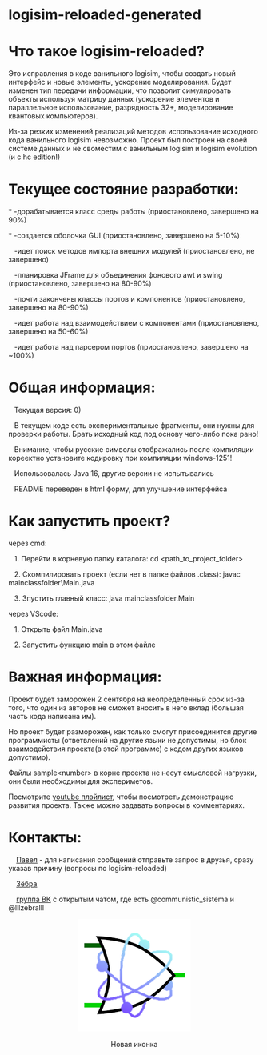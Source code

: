 # logisim-reloaded-generated
<div>
    <h1>Что такое logisim-reloaded?</h1>
    <p>Это исправления в коде ванильного logisim, чтобы создать новый интерфейс и новые элементы, ускорение моделирования. Будет изменен тип передачи информации, что позволит симулировать объекты используя матрицу данных (ускорение элементов и параллельное использование, разрядность 32+, моделирование квантовых компьютеров).</p>
    <p>Из-за резких изменений реализаций методов использование исходного кода ванильного logisim невозможно. Проект был построен на своей системе данных и не своместим с ванильным logisim и logisim evolution (и с hc edition!)</p>
</div>
<div>
    <h1>Текущее состояние разработки:</h1>
    * -дорабатывается класс среды работы (приостановлено, завершено на 90%)</p> 
    * -создается оболочка GUI (приостановлено, завершено на 5-10%)</p>
    <p>&nbsp&nbsp&nbsp-идет поиск методов импорта внешних модулей (приостановлено, не завершено)</p>
    <p>&nbsp&nbsp&nbsp-планировка JFrame для объединения фонового awt и swing (приостановлено, завершено на 80-90%)</p>
    <p>&nbsp&nbsp&nbsp-почти закончены классы портов и компонентов (приостановлено, завершено на 80-90%)</p>
    <p>&nbsp&nbsp&nbsp-идет работа над взаимодействием с компонентами (приостановлено, завершено на 50-60%)</p>
    <p>&nbsp&nbsp&nbsp-идет работа над парсером портов (приостановлено, завершено на ~100%)</p>
</div>
<div>
    <h1>Общая информация:</h1>
    <p>&nbsp&nbsp&nbspТекущая версия: 0)</p> 
    <p>&nbsp&nbsp&nbspВ текущем коде есть экспериментальные фрагменты, они нужны для проверки работы. Брать исходный код под основу чего-либо пока рано!</p>
    <p>&nbsp&nbsp&nbspВнимание, чтобы русские символы отображались после компиляции кореектно установите кодировку при компиляции windows-1251!</p>
    <p>&nbsp&nbsp&nbspИспользовалась Java 16, другие версии не испытывались</p>
    <p>&nbsp&nbsp&nbspREADME переведен в html форму, для улучшение интерфейса</p>
</div>
<div>
    <h1>Как запустить проект?</h1>
    <p>через cmd:</p>
    <p>&nbsp&nbsp&nbsp1. Перейти в корневую папку каталога: cd &lt;path_to_project_folder&gt;</p>
    <p>&nbsp&nbsp&nbsp2. Скомпилировать проект (если нет в папке файлов .class): javac mainclassfolder\Main.java</p>
    <p>&nbsp&nbsp&nbsp3. Зпустить главный класс: java mainclassfolder.Main</p>
    <p>через VScode:</p>
    <p>&nbsp&nbsp&nbsp1. Открыть файл Main.java</p>
    <p>&nbsp&nbsp&nbsp2. Запустить функцию main в этом файле</p>
</div>
<div>
    <h1>Важная информация:</h1>
    <p>Проект будет заморожен 2 сентября на неопределенный срок из-за того, что один из авторов не сможет вносить в него вклад (большая часть кода написана им).</p>
    <p>Но проект будет разморожен, как только смогут присоединится другие программисты (ответвлений на другие языки не допустимы, но блок взаимодействия проекта(в этой программе) с кодом других языков допустимо).</p>
    <p>Файлы sample&lt;number&gt; в корне проекта не несут смысловой нагрузки, они были необходимы для экспериметов.</p>
    <p>Посмотрите <a href="https://www.youtube.com/playlist?list=PLjB-AbJkJAiyMtiaTJtBDmIA5xvY2EBH3">youtube плэйлист</a>, чтобы посмотреть демонстрацию развития проекта. Также можно задавать вопросы в комментариях.</p>
</div>
<div>
    <h1>Контакты:</h1>
    <p>&nbsp&nbsp&nbsp
        <a href="https://vk.com/communistic_sistema">Павел</a> - для написания сообщений отправьте запрос в друзья, сразу указав причину (вопросы по logisim-reloaded)
    </p>
    <p>&nbsp&nbsp&nbsp
        <a href="https://vk.com/lllzebralll">Зёбра</a>
    </p>
    <p>&nbsp&nbsp&nbsp
        <a href="https://vk.com/logisim">группа ВК</a> с открытым чатом, где есть @communistic_sistema и @lllzebralll
    </p>
</div>
<div align="center">
  <img src="resources/logisim-reloaded.png">
  <p>Новая иконка</p>
</div>